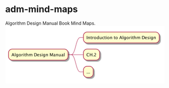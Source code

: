 # adm-mind-maps
Algorithm Design Manual Book Mind Maps.
![Algorithm Design Manual](./dist/algorithm_design_manual.png)
